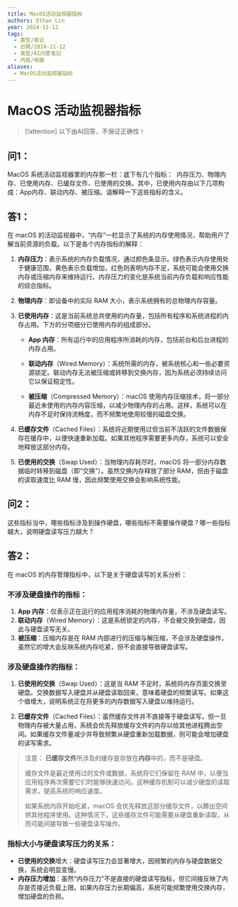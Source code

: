 ```yaml
---
title: MacOS活动监视器指标
authors: Ethan Lin
year: 2024-11-12
tags:
  - 类型/笔记
  - 日期/2024-11-12
  - 类型/AI问答笔记
  - 内容/电脑
aliases:
  - MacOS活动监视器指标
---
```

# MacOS 活动监视器指标




> [!attention]
> 以下由AI回答，不保证正确性！


## 问1：

MacOS 系统活动监视器里的内存那一栏：底下有几个指标：  内存压力、物理内存、已使用内存、已缓存文件、已使用的交换。其中，已使用内存由以下几项构成：App内存、联动内存、被压缩。请解释一下这些指标的含义。

## 答1：

在 macOS 的活动监视器中，“内存”一栏显示了系统的内存使用情况，帮助用户了解当前资源的负载。以下是各个内存指标的解释：

1. **内存压力**：表示系统的内存负载情况，通过颜色条显示。绿色表示内存使用处于健康范围，黄色表示负载增加，红色则表明内存不足，系统可能会使用交换内存或压缩内存来维持运行。内存压力的变化是系统当前内存负载和响应性能的综合指标。
    
2. **物理内存**：即设备中的实际 RAM 大小，表示系统拥有的总物理内存容量。
    
3. **已使用内存**：这是当前系统总共使用的内存量，包括所有程序和系统进程的内存占用。下方的分项细分已使用内存的组成部分。
    
    - **App 内存**：所有运行中的应用程序所消耗的内存，包括前台和后台进程的内存占用。
        
    - **联动内存**（Wired Memory）：系统所需的内存，被系统核心和一些必要资源锁定。联动内存无法被压缩或转移到交换内存，因为系统必须持续访问它以保证稳定性。
        
    - **被压缩**（Compressed Memory）：macOS 使用内存压缩技术，将一部分最近未使用的内存内容压缩，以减少物理内存的占用。这样，系统可以在内存不足时保持流畅度，而不频繁地使用较慢的磁盘交换。
        
4. **已缓存文件**（Cached Files）：系统将近期使用过但当前不活跃的文件数据保存在缓存中，以便快速重新加载。如果其他程序需要更多内存，系统可以安全地释放这部分内存。
    
5. **已使用的交换**（Swap Used）：当物理内存耗尽时，macOS 将一部分内存数据临时转移到磁盘（即“交换”）。虽然交换内存释放了部分 RAM，但由于磁盘的读取速度比 RAM 慢，因此频繁使用交换会影响系统性能。



## 问2：

这些指标当中，哪些指标涉及到操作硬盘，哪些指标不需要操作硬盘？哪一些指标越大，说明硬盘读写压力越大？

## 答2：

在 macOS 的内存管理指标中，以下是关于硬盘读写的关系分析：

### 不涉及硬盘操作的指标：
1. **App 内存**：仅表示正在运行的应用程序消耗的物理内存量，不涉及硬盘读写。
2. **联动内存**（Wired Memory）：这是系统锁定的内存，不会被交换到硬盘，因此与硬盘读写无关。
3. **被压缩**：压缩内存是在 RAM 内部进行的压缩与解压缩，不会涉及硬盘操作，虽然它的增大会反映系统内存吃紧，但不会直接导致硬盘读写。

### 涉及硬盘操作的指标：
1. **已使用的交换**（Swap Used）：这是当 RAM 不足时，系统将内存页面交换至硬盘。交换数据写入硬盘并从硬盘读取回来，意味着硬盘的频繁读写。如果这个值增大，说明系统正在将更多的内存数据写入硬盘以维持运行。

2. **已缓存文件**（Cached Files）：虽然缓存文件并不直接等于硬盘读写，但一旦物理内存被大量占用，系统会优先释放缓存文件的内存以给其他进程腾出空间。如果缓存文件量减少并导致频繁从硬盘重新加载数据，则可能会增加硬盘的读写需求。

> 注意：
> **已缓存文件**所涉及的缓存是存放在**内存**中的，而不是硬盘。 
> 
> 缓存文件是最近使用过的文件或数据，系统将它们保留在 RAM 中，以便当应用程序再次需要它们时能够快速访问。这种缓存机制可以减少硬盘的读取需求，提高系统的响应速度。
> 
> 如果系统内存开始吃紧，macOS 会优先释放这部分缓存文件，以腾出空间供其他程序使用。这种情况下，这些缓存文件可能需要从硬盘重新读取，从而可能间接导致一些硬盘读写操作。

### 指标大小与硬盘读写压力的关系：
- **已使用的交换**增大：硬盘读写压力会显著增大，因频繁的内存与硬盘数据交换，系统会明显变慢。
- **内存压力增加**：虽然“内存压力”不是直接的硬盘读写指标，但它间接反映了内存是否接近负载上限。如果内存压力长期偏高，系统可能频繁使用交换内存，增加硬盘的负担。



